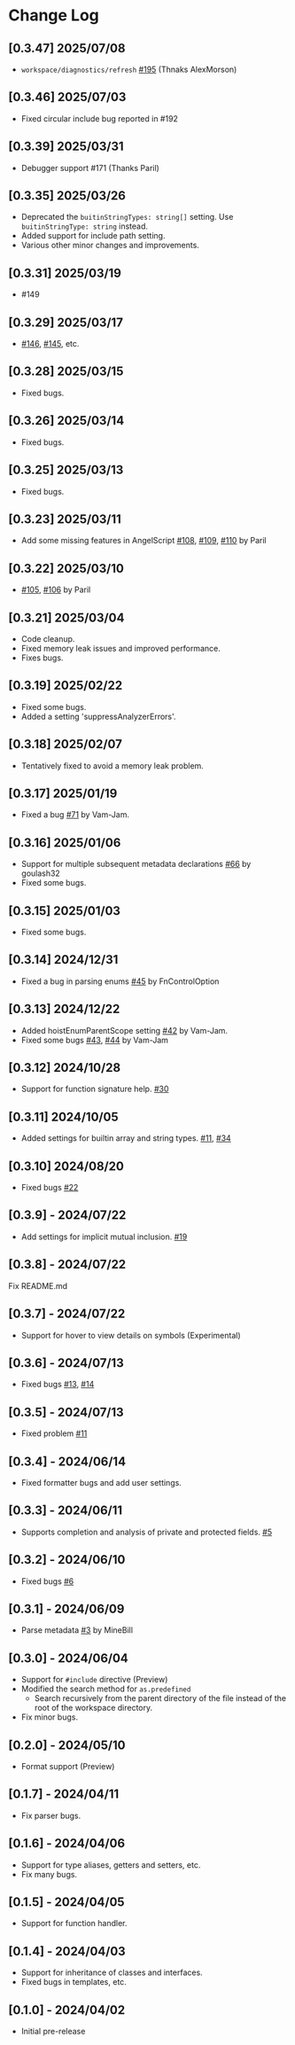 # Change Log

## [0.3.47] 2025/07/08

- `workspace/diagnostics/refresh` [#195](https://github.com/sashi0034/angel-lsp/pull/195) (Thnaks AlexMorson)

## [0.3.46] 2025/07/03

- Fixed circular include bug reported in #192

## [0.3.39] 2025/03/31

- Debugger support #171 (Thanks Paril)

## [0.3.35] 2025/03/26

- Deprecated the `buitinStringTypes: string[]` setting. Use `buitinStringType: string` instead.
- Added support for include path setting.
- Various other minor changes and improvements.

## [0.3.31] 2025/03/19

- #149

## [0.3.29] 2025/03/17

- [#146](https://github.com/sashi0034/angel-lsp/pull/146), [#145](https://github.com/sashi0034/angel-lsp/pull/145), etc.

## [0.3.28] 2025/03/15

- Fixed bugs.

## [0.3.26] 2025/03/14

- Fixed bugs.

## [0.3.25] 2025/03/13

- Fixed bugs.

## [0.3.23] 2025/03/11

- Add some missing features in AngelScript [#108](https://github.com/sashi0034/angel-lsp/pull/108), [#109](https://github.com/sashi0034/angel-lsp/pull/109), [#110](https://github.com/sashi0034/angel-lsp/pull/110) by Paril

## [0.3.22] 2025/03/10

- [#105](https://github.com/sashi0034/angel-lsp/pull/105), [#106](https://github.com/sashi0034/angel-lsp/pull/106) by Paril

## [0.3.21] 2025/03/04

- Code cleanup.
- Fixed memory leak issues and improved performance.
- Fixes bugs.

## [0.3.19] 2025/02/22

- Fixed some bugs.
- Added a setting 'suppressAnalyzerErrors'.

## [0.3.18] 2025/02/07

- Tentatively fixed to avoid a memory leak problem.

## [0.3.17] 2025/01/19

- Fixed a bug [#71](https://github.com/sashi0034/angel-lsp/pull/71) by Vam-Jam.

## [0.3.16] 2025/01/06

- Support for multiple subsequent metadata declarations [#66](https://github.com/sashi0034/angel-lsp/pull/66) by goulash32
- Fixed some bugs.

## [0.3.15] 2025/01/03

- Fixed some bugs.

## [0.3.14] 2024/12/31

- Fixed a bug in parsing enums [#45](https://github.com/sashi0034/angel-lsp/pull/45) by FnControlOption

## [0.3.13] 2024/12/22

- Added hoistEnumParentScope setting [#42](https://github.com/sashi0034/angel-lsp/pull/42) by Vam-Jam.
- Fixed some bugs [#43](https://github.com/sashi0034/angel-lsp/pull/43), [#44](https://github.com/sashi0034/angel-lsp/pull/44) by Vam-Jam

## [0.3.12] 2024/10/28

- Support for function signature help. [#30](https://github.com/sashi0034/angel-lsp/issues/30)

## [0.3.11] 2024/10/05

- Added settings for builtin array and string types. [#11](https://github.com/sashi0034/angel-lsp/issues/11), [#34](https://github.com/sashi0034/angel-lsp/issues/34)

## [0.3.10] 2024/08/20

- Fixed bugs [#22](https://github.com/sashi0034/angel-lsp/issues/22)

## [0.3.9] - 2024/07/22

- Add settings for implicit mutual inclusion. [#19](https://github.com/sashi0034/angel-lsp/issues/19)

## [0.3.8] - 2024/07/22

Fix README.md

## [0.3.7] - 2024/07/22

- Support for hover to view details on symbols (Experimental)

## [0.3.6] - 2024/07/13

- Fixed bugs [#13](https://github.com/sashi0034/angel-lsp/issues/13), [#14](https://github.com/sashi0034/angel-lsp/issues/14)

## [0.3.5] - 2024/07/13

- Fixed problem [#11](https://github.com/sashi0034/angel-lsp/issues/11)

## [0.3.4] - 2024/06/14

- Fixed formatter bugs and add user settings.

## [0.3.3] - 2024/06/11

- Supports completion and analysis of private and protected fields. [#5](https://github.com/sashi0034/angel-lsp/issues/5)

## [0.3.2] - 2024/06/10

- Fixed bugs [#6](https://github.com/sashi0034/angel-lsp/issues/6)

## [0.3.1] - 2024/06/09

- Parse metadata [#3](https://github.com/sashi0034/angel-lsp/pull/3) by MineBill

## [0.3.0] - 2024/06/04

- Support for `#include` directive (Preview)
- Modified the search method for `as.predefined`
  - Search recursively from the parent directory of the file instead of the root of the workspace directory.
- Fix minor bugs.

## [0.2.0] - 2024/05/10

- Format support (Preview)

## [0.1.7] - 2024/04/11

- Fix parser bugs.

## [0.1.6] - 2024/04/06

- Support for type aliases, getters and setters, etc.
- Fix many bugs.

## [0.1.5] - 2024/04/05

- Support for function handler.

## [0.1.4] - 2024/04/03

- Support for inheritance of classes and interfaces.
- Fixed bugs in templates, etc.

## [0.1.0] - 2024/04/02

- Initial pre-release

